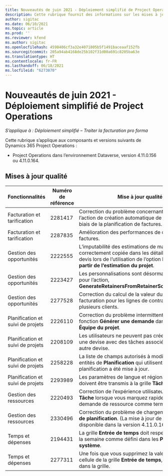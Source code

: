 ```yaml
---
title: Nouveautés de juin 2021 - Déploiement simplifié de Project Operations
description: Cette rubrique fournit des informations sur les mises à jour de qualité disponibles dans la version de juin 2021 du déploiement simplifié de Project Operations.
author: sigitac
ms.date: 06/10/2021
ms.topic: article
ms.prod: ''
ms.reviewer: kfend
ms.author: sigitac
ms.openlocfilehash: 4598406cf3a32e4071805b5f1491baceaaf152fb
ms.sourcegitcommit: 205a94ab4168de25b102f31d00a691c8205ba63e
ms.translationtype: HT
ms.contentlocale: fr-FR
ms.lasthandoff: 06/18/2021
ms.locfileid: "6273870"
---
```

# <a name="whats-new-june-2021---project-operations-lite-deployment"></a>Nouveautés de juin 2021 - Déploiement simplifié de Project Operations

_S’applique à : Déploiement simplifié – Traiter la facturation pro forma_

Cette rubrique s’applique aux composants et versions suivants de Dynamics 365 Project Operations :

  - Project Operations dans l’environnement Dataverse, version 4.11.0.156 ou 4.11.0.164.

## <a name="quality-updates"></a>Mises à jour qualité

| **Fonctionnalités** | **Numéro de référence** | **Mise à jour qualité** |
| --- | --- | --- |
| Facturation et tarification | 2281417 | Correction du problème concernant l’échec de l’action de création automatique de factures par le biais de la planification de factures. |
| Facturation et tarification | 2287835 |   Amélioration des performances de confirmation de factures. |
| Gestion des opportunités | 2222555 | L’imputabilité des estimations de matériel doit être correctement copiée dans les détails de la ligne de devis lors de l’utilisation de l’option **Importer à partir de l’estimation du projet**. |
| Gestion des opportunités | 2223427 | Les personnalisations sont désormais autorisées pour l’action, **GenerateRetainersFromRetainerScheduleOptions**. |
| Gestion des opportunités | 2277528 | Correction du calcul de la valeur du jalon de facturation pour les lignes de contrat du projet avec plusieurs clients. |
| Planification et suivi de projets | 2226110 | Correction du problème intermittent avec la fonction **Générer une demande** dans la grille **Équipe du projet**. |
| Planification et suivi de projets | 2208109 | Les utilisateurs ne peuvent pas créer un projet dans une devise avec des tâches associées dans une autre devise. |
| Planification et suivi de projets | 2258228 | La liste de champs autorisés à modifier avec les entités de **Planification** qui utilisent l’API de planification a été mise à jour. |
| Planification et suivi de projets | 2293989 | Les paramètres de langue et régionaux corrects doivent être transmis à la grille **Tâches du projet**.|
| Gestion des ressources | 2220493 | Correction de l’expérience utilisateur dans la grille **Tâche** lorsque vous marquez rapidement une demande de ressource comme terminée. |
| Gestion des ressources | 2330496 | Correction du problème de chargement du **Tableau de planification**. (La mise à jour de qualité est disponible dans la version 4.11.0.164) |
| Temps et dépenses | 2194431 | La grille **Entrée de temps** doit respecter le début de la semaine comme défini dans les **Paramètres du système**. |
| Temps et dépenses | 2277311 | Une fois que vous supprimez la valeur dans une cellule de la grille **Entrée de temps**, le curseur reste dans la grille. |
